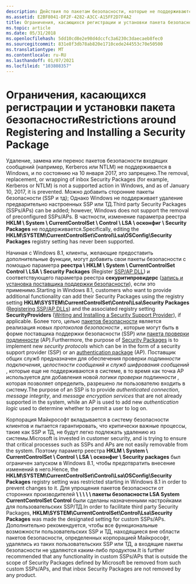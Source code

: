 ```yaml
---
description: Действия по пакетам безопасности, которые не поддерживаются в Windows.
ms.assetid: E2BF8041-DF2F-4282-A3CC-A15FF2D7F4A2
title: Ограничения, касающихся регистрации и установки пакета безопасности
ms.topic: article
ms.date: 05/31/2018
ms.openlocfilehash: 5dd10cd8e2e98d4dccfc3a6230c3daecaeb8fec0
ms.sourcegitcommit: 831e8f3db78ab820e1710cede244553c70e50500
ms.translationtype: MT
ms.contentlocale: ru-RU
ms.lasthandoff: 01/07/2021
ms.locfileid: "103808357"
---
```

# <a name="restrictions-around-registering-and-installing-a-security-package"></a><span data-ttu-id="cf6b2-103">Ограничения, касающихся регистрации и установки пакета безопасности</span><span class="sxs-lookup"><span data-stu-id="cf6b2-103">Restrictions around Registering and Installing a Security Package</span></span>

<span data-ttu-id="cf6b2-104">Удаление, замена или перенос пакетов безопасности входящих сообщений (например, Kerberos или NTLM) не поддерживается в Windows, и по состоянию на 10 января 2017, это запрещено.</span><span class="sxs-lookup"><span data-stu-id="cf6b2-104">The removal, replacement, or wrapping of inbox Security Packages (for example, Kerberos or NTLM) is not a supported action in Windows, and as of January 10, 2017, it is prevented.</span></span> <span data-ttu-id="cf6b2-105">Можно добавить сторонние пакеты безопасности (SSP и тд); Однако Windows не поддерживает удаление предварительно настроенных SSP или ТД.</span><span class="sxs-lookup"><span data-stu-id="cf6b2-105">Third party Security Packages (SSPs/APs) can be added; however, Windows does not support the removal of preconfigured SSPs/APs.</span></span> <span data-ttu-id="cf6b2-106">В частности, изменение параметра реестра **HKLM \\ System \\ CurrentControlSet \\ Control \\ LSA \\ осконфиг \\ Security Packages** не поддерживается.</span><span class="sxs-lookup"><span data-stu-id="cf6b2-106">Specifically, editing the **HKLM\\SYSTEM\\CurrentControlSet\\Control\\Lsa\\OSConfig\\Security Packages** registry setting has never been supported.</span></span>

<span data-ttu-id="cf6b2-107">Начиная с Windows 8.1, клиенты, желающие предоставить дополнительные функции, могут добавить свои пакеты безопасности с помощью параметра **реестра \\ HKLM \\ System \\ CurrentControlSet Control \\ LSA \\ Security Packages** (Register [SSP/AP DLL](registering-ssp-ap-dlls.md)) и соответствующего параметра реестра **секуритипровидерс** ([запись и установка поставщика поддержки безопасности](writing-and-installing-a-security-support-provider.md)), если это применимо.</span><span class="sxs-lookup"><span data-stu-id="cf6b2-107">Starting in Windows 8.1, customers who want to provide additional functionality can add their Security Packages using the registry setting **HKLM\\SYSTEM\\CurrentControlSet\\Control\\Lsa\\Security Packages** ([Registering SSP/AP DLLs](registering-ssp-ap-dlls.md)) and the associated registry setting **SecurityProviders** ([Writing and Installing a Security Support Provider](writing-and-installing-a-security-support-provider.md)), if applicable.</span></span> <span data-ttu-id="cf6b2-108">Более того, целью [пакетов безопасности](../secgloss/s-gly.md#_security_security_package_gly) является реализация новых *протоколов безопасности* , которые могут быть в форме поставщика поддержки безопасности (SSP) или [пакета проверки подлинности](../secgloss/a-gly.md#_security_authentication_package_gly) (AP).</span><span class="sxs-lookup"><span data-stu-id="cf6b2-108">Furthermore, the purpose of [Security Packages](../secgloss/s-gly.md#_security_security_package_gly) is to implement new *security protocols* which can be in the form of a security support provider (SSP) or an [authentication package](../secgloss/a-gly.md#_security_authentication_package_gly) (AP).</span></span> <span data-ttu-id="cf6b2-109">Поставщик общих служб предназначен для обеспечения проверки *подлинности подключения*, *целостности сообщений* и *служб шифрования сообщений* , которые еще не поддерживаются в системе, в то время как точка AP используется для добавления новой *логики проверки подлинности* , которая позволяет определить, разрешено ли пользователю входить в систему.</span><span class="sxs-lookup"><span data-stu-id="cf6b2-109">The purpose of an SSP is to provide *authenticated connection*, *message integrity*, and *message encryption services* that are not already supported in the system, while an AP is used to add new *authentication logic* used to determine whether to permit a user to log on.</span></span>

<span data-ttu-id="cf6b2-110">Корпорация Майкрософт вкладывается в систему безопасности клиентов и пытается гарантировать, что критически важные процессы, такие как SSP и ТД, не будут легко подлежать удалению из системы.</span><span class="sxs-lookup"><span data-stu-id="cf6b2-110">Microsoft is invested in customer security, and is trying to ensure that critical processes such as SSPs and APs are not easily removable from the system.</span></span> <span data-ttu-id="cf6b2-111">Поэтому параметр реестра **HKLM \\ System \\ CurrentControlSet \\ Control \\ LSA \\ осконфиг \\ Security packages** был ограничен запуском в Windows 8.1, чтобы предотвратить внесение изменений в него.</span><span class="sxs-lookup"><span data-stu-id="cf6b2-111">Hence, the **HKLM\\SYSTEM\\CurrentControlSet\\Control\\Lsa\\OSConfig\\Security Packages** registry setting was restricted starting in Windows 8.1 in order to prevent changes to it.</span></span> <span data-ttu-id="cf6b2-112">Для упрощения пакетов безопасности от сторонних производителей **\\ \\ \\ \\ \\ пакеты безопасности LSA System CurrentControlSet Control** были сделаны назначенными настройками для пользовательских SSP/ТД.</span><span class="sxs-lookup"><span data-stu-id="cf6b2-112">In order to facilitate third party Security Packages, **HKLM\\SYSTEM\\CurrentControlSet\\Control\\Lsa\\Security Packages** was made the designated setting for custom SSPs/APs.</span></span> <span data-ttu-id="cf6b2-113">Дополнительно рекомендуется, чтобы все функциональные возможности пользовательских SSP и ТД, находящиеся вне области пакетов безопасности, определенных корпорацией Майкрософт, удалялись из таких пользовательских SSP или ТД, а входящие пакеты безопасности не удаляются каким-либо продуктом.</span><span class="sxs-lookup"><span data-stu-id="cf6b2-113">It is further recommended that any functionality in custom SSPs/APs that is outside the scope of Security Packages defined by Microsoft be removed from such custom SSPs/APs, and that inbox Security Packages are not removed by any product.</span></span>

 

 
